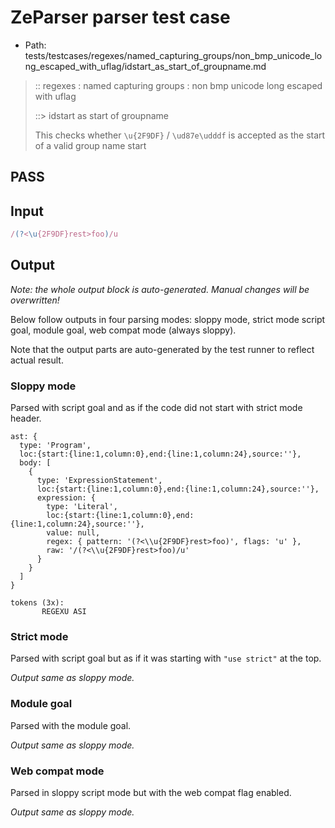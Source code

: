 # ZeParser parser test case

- Path: tests/testcases/regexes/named_capturing_groups/non_bmp_unicode_long_escaped_with_uflag/idstart_as_start_of_groupname.md

> :: regexes : named capturing groups : non bmp unicode long escaped with uflag
>
> ::> idstart as start of groupname
>
> This checks whether `\u{2F9DF}` / `\ud87e\udddf` is accepted as the start of a valid group name start

## PASS

## Input

`````js
/(?<\u{2F9DF}rest>foo)/u
`````

## Output

_Note: the whole output block is auto-generated. Manual changes will be overwritten!_

Below follow outputs in four parsing modes: sloppy mode, strict mode script goal, module goal, web compat mode (always sloppy).

Note that the output parts are auto-generated by the test runner to reflect actual result.

### Sloppy mode

Parsed with script goal and as if the code did not start with strict mode header.

`````
ast: {
  type: 'Program',
  loc:{start:{line:1,column:0},end:{line:1,column:24},source:''},
  body: [
    {
      type: 'ExpressionStatement',
      loc:{start:{line:1,column:0},end:{line:1,column:24},source:''},
      expression: {
        type: 'Literal',
        loc:{start:{line:1,column:0},end:{line:1,column:24},source:''},
        value: null,
        regex: { pattern: '(?<\\u{2F9DF}rest>foo)', flags: 'u' },
        raw: '/(?<\\u{2F9DF}rest>foo)/u'
      }
    }
  ]
}

tokens (3x):
       REGEXU ASI
`````

### Strict mode

Parsed with script goal but as if it was starting with `"use strict"` at the top.

_Output same as sloppy mode._

### Module goal

Parsed with the module goal.

_Output same as sloppy mode._

### Web compat mode

Parsed in sloppy script mode but with the web compat flag enabled.

_Output same as sloppy mode._
